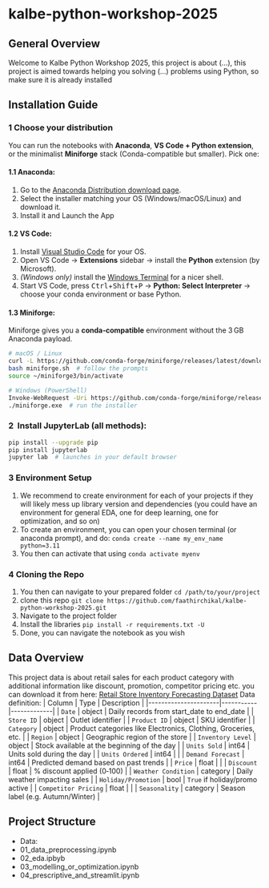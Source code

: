 # kalbe-python-workshop-2025
## General Overview
Welcome to Kalbe Python Workshop 2025, this project is about (...), this project is aimed towards helping you solving (...) problems using Python, so make sure it is already installed


## Installation Guide
### 1  Choose your distribution
You can run the notebooks with **Anaconda**, **VS Code + Python extension**, or the minimalist **Miniforge** stack (Conda-compatible but smaller). Pick one:
#### 1.1  Anaconda:
1. Go to the [Anaconda Distribution download page](https://www.anaconda.com/products/distribution).
2. Select the installer matching your OS (Windows/macOS/Linux) and download it.
3. Install it and Launch the App

#### 1.2  VS Code:
1. Install [Visual Studio Code](https://code.visualstudio.com/Download) for your OS.  
2. Open VS Code → **Extensions** sidebar → install the **Python** extension (by Microsoft).  
3. *(Windows only)* install the [Windows Terminal](https://aka.ms/terminal) for a nicer shell.  
4. Start VS Code, press <kbd>Ctrl</kbd>+<kbd>Shift</kbd>+<kbd>P</kbd> → **Python: Select Interpreter** → choose your conda environment or base Python.  


#### 1.3  Miniforge:
Miniforge gives you a **conda‑compatible** environment without the 3 GB Anaconda payload.
```bash
# macOS / Linux
curl -L https://github.com/conda-forge/miniforge/releases/latest/download/Miniforge3-$(uname)-x86_64.sh -o miniforge.sh
bash miniforge.sh  # follow the prompts
source ~/miniforge3/bin/activate

# Windows (PowerShell)
Invoke-WebRequest -Uri https://github.com/conda-forge/miniforge/releases/latest/download/Miniforge3-Windows-x86_64.exe -OutFile miniforge.exe
./miniforge.exe  # run the installer
```

### 2  Install JupyterLab (all methods):
```bash
pip install --upgrade pip
pip install jupyterlab
jupyter lab  # launches in your default browser
```

### 3 Environment Setup
1. We recommend to create environment for each of your projects if they will likely mess up library version and dependencies (you could have an environment for general EDA, one for deep learning, one for optimization, and so on)
2. To create an environment, you can open your chosen terminal (or anaconda prompt), and do: ```conda create --name my_env_name python=3.11```
3. You then can activate that using ```conda activate myenv```

### 4 Cloning the Repo
1. You then can navigate to your prepared folder ```cd /path/to/your/project```
2. clone this repo ```git clone https://github.com/faathirchikal/kalbe-python-workshop-2025.git```
3. Navigate to the project folder
4. Install the libraries ```pip install -r requirements.txt -U```
5. Done, you can navigate the notebook as you wish

## Data Overview
This project data is about retail sales for each product category with additional information like discount, promotion, competitor pricing etc. you can download it from here: [Retail Store Inventory Forecasting Dataset](https://www.kaggle.com/datasets/anirudhchauhan/retail-store-inventory-forecasting-dataset)
Data definition:
| Column               | Type      | Description |
|----------------------|-----------|-------------|
| `Date`               | object      | Daily records from start_date to end_date |
| `Store ID`           | object  | Outlet identifier |
| `Product ID`         | object  | SKU identifier |
| `Category`           | object  | Product categories like Electronics, Clothing, Groceries, etc. |
| `Region`             | object  | Geographic region of the store |
| `Inventory Level`             | object  | Stock available at the beginning of the day |
| `Units Sold`         | int64       | Units sold during the day |
| `Units Ordered`      | int64       |  |
| `Demand Forecast`      | int64       | Predicted demand based on past trends |
| `Price`              | float     |  |
| `Discount`           | float     | % discount applied (0‑100) |
| `Weather Condition`  | category  | Daily weather impacting sales |
| `Holiday/Promotion`  | bool      | `True` if holiday/promo active |
| `Competitor Pricing` | float     |  |
| `Seasonality`        | category  | Season label (e.g. Autumn/Winter) |

## Project Structure

- Data:
- 01_data_preprocessing.ipynb
- 02_eda.ipbyb
- 03_modelling_or_optimization.ipynb
- 04_prescriptive_and_streamlit.ipynb